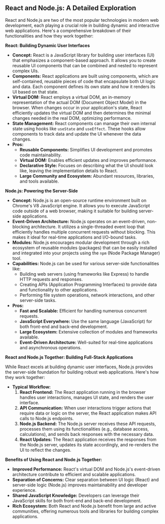 ## React and Node.js: A Detailed Exploration

React and Node.js are two of the most popular technologies in modern web development, each playing a crucial role in building dynamic and interactive web applications. Here's a comprehensive breakdown of their functionalities and how they work together:

**React: Building Dynamic User Interfaces**

* **Concept:** React is a JavaScript library for building user interfaces (UI) that emphasizes a component-based approach. It allows you to create reusable UI components that can be combined and nested to represent complex UIs.
* **Components:** React applications are built using components, which are self-contained, reusable pieces of code that encapsulate both UI logic and data. Each component defines its own state and how it renders its UI based on that state.
* **Virtual DOM:** React employs a virtual DOM, an in-memory representation of the actual DOM (Document Object Model) in the browser. When changes occur in your application's state, React efficiently updates the virtual DOM and then determines the minimal changes needed in the real DOM, optimizing performance.
* **State Management:** React components can manage their own internal state using hooks like `useState` and `useEffect`. These hooks allow components to track data and update the UI whenever the data changes.
* **Pros:**
    * **Reusable Components:** Simplifies UI development and promotes code maintainability.
    * **Virtual DOM:** Enables efficient updates and improves performance.
    * **Declarative Style:** Focuses on describing what the UI should look like, leaving the implementation details to React.
    * **Large Community and Ecosystem:** Abundant resources, libraries, and tools available.

**Node.js: Powering the Server-Side**

* **Concept:** Node.js is an open-source runtime environment built on Chrome's V8 JavaScript engine. It allows you to execute JavaScript code outside of a web browser, making it suitable for building server-side applications.
* **Event-Driven Architecture:** Node.js operates on an event-driven, non-blocking architecture. It utilizes a single-threaded event loop that efficiently handles multiple concurrent requests without blocking. This makes it ideal for real-time applications and I/O-bound tasks.
* **Modules:** Node.js encourages modular development through a rich ecosystem of reusable modules (packages) that can be easily installed and integrated into your projects using the `npm` (Node Package Manager) tool.
* **Capabilities:** Node.js can be used for various server-side functionalities like:
    * Building web servers (using frameworks like Express) to handle HTTP requests and responses.
    * Creating APIs (Application Programming Interfaces) to provide data and functionality to other applications.
    * Performing file system operations, network interactions, and other server-side tasks.
* **Pros:**
    * **Fast and Scalable:** Efficient for handling numerous concurrent requests.
    * **JavaScript Everywhere:** Use the same language (JavaScript) for both front-end and back-end development.
    * **Large Ecosystem:** Extensive collection of modules and frameworks available.
    * **Event-Driven Architecture:** Well-suited for real-time applications and asynchronous operations.

**React and Node.js Together: Building Full-Stack Applications**

While React excels at building dynamic user interfaces, Node.js provides the server-side foundation for building robust web applications. Here's how they work together:

* **Typical Workflow:**
    1. **React Frontend:** The React application running in the browser handles user interactions, manages UI state, and renders the user interface.
    2. **API Communication:** When user interactions trigger actions that require data or logic on the server, the React application makes API calls to Node.js endpoints.
    3. **Node.js Backend:** The Node.js server receives these API requests, processes them using its functionalities (e.g., database access, calculations), and sends back responses with the necessary data.
    4. **React Updates:** The React application receives the responses from the Node.js server, updates its state accordingly, and re-renders the UI to reflect the changes.

**Benefits of Using React and Node.js Together:**

* **Improved Performance:** React's virtual DOM and Node.js's event-driven architecture contribute to efficient and scalable applications.
* **Separation of Concerns:** Clear separation between UI logic (React) and server-side logic (Node.js) improves maintainability and developer experience.
* **Shared JavaScript Knowledge:** Developers can leverage their JavaScript skills for both front-end and back-end development.
* **Rich Ecosystem:** Both React and Node.js benefit from large and active communities, offering numerous tools and libraries for building complex applications.

